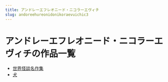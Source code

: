 ```yaml
---
title: アンドレーエフレオニード・ニコラーエヴィチ
slug: andoreehureonidonikoraevuichic3
---
```


# アンドレーエフレオニード・ニコラーエヴィチの作品一覧

- [世界怪談名作集](shijieguaitanmingzuoji58)
- [犬](quan10)

